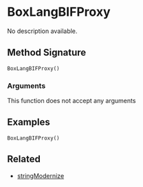 # BoxLangBIFProxy

No description available.

## Method Signature

```
BoxLangBIFProxy()
```

### Arguments

This function does not accept any arguments

## Examples

```
BoxLangBIFProxy()
```

## Related

* [stringModernize](../../../../language/reference/built-in-functions/bifs/stringModernize.md)
